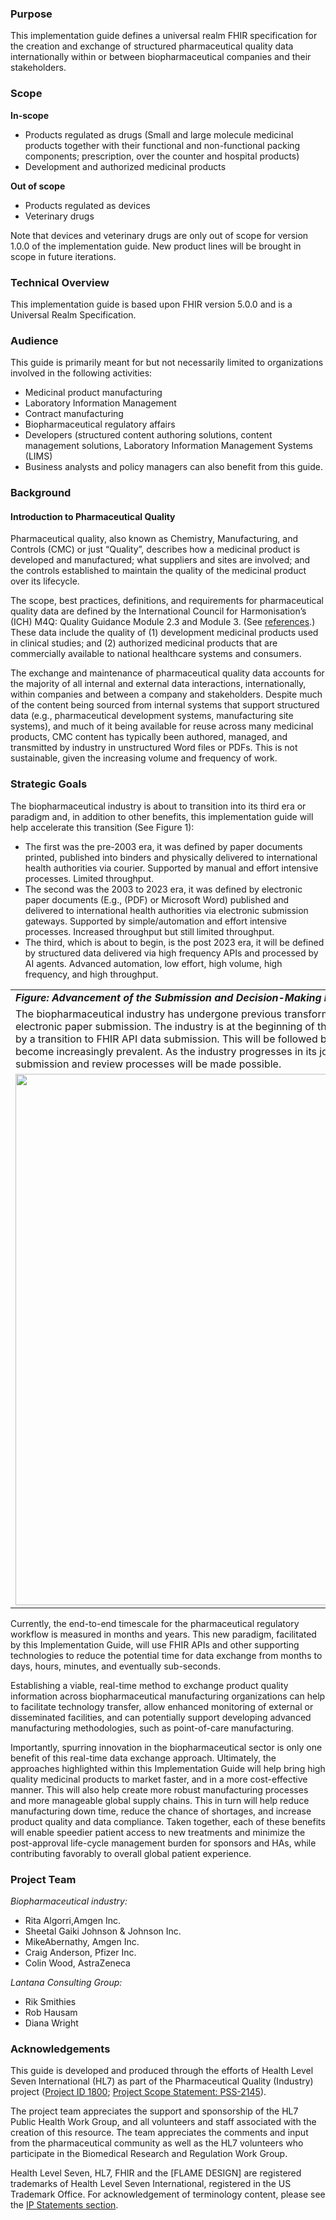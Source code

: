 ### Purpose
This implementation guide defines a universal realm FHIR specification for the creation and exchange of structured pharmaceutical quality data internationally within or between biopharmaceutical companies and their stakeholders.

### Scope
**In-scope**
- Products regulated as drugs (Small and large molecule medicinal products together with their functional and non-functional packing components; prescription, over the counter and hospital products)
- Development and authorized medicinal products

**Out of scope**
- Products regulated as devices
- Veterinary drugs

Note that devices and veterinary drugs are only out of scope for version 1.0.0 of the implementation guide. New product lines will be brought in scope in future iterations.

### Technical Overview
This implementation guide is based upon FHIR version 5.0.0 and is a Universal Realm Specification.

### Audience
This guide is primarily meant for but not necessarily limited to organizations involved in the following activities:
- Medicinal product manufacturing
- Laboratory Information Management
- Contract manufacturing
- Biopharmaceutical regulatory affairs
- Developers (structured content authoring solutions, content management solutions, Laboratory Information Management Systems (LIMS)
- Business analysts and policy managers can also benefit from this guide.

### Background
#### Introduction to Pharmaceutical Quality
Pharmaceutical quality, also known as Chemistry, Manufacturing, and Controls (CMC) or just “Quality”, describes how a medicinal product is developed and manufactured; what suppliers and sites are involved; and the controls established to maintain the quality of the medicinal product over its lifecycle.

The scope, best practices, definitions, and requirements for pharmaceutical quality data are defined by the International Council for Harmonisation’s (ICH) M4Q: Quality Guidance Module 2.3 and Module 3. (See [references](best_practices).) These data include the quality of (1) development medicinal products used in clinical studies; and (2) authorized medicinal products that are commercially available to national healthcare systems and consumers.

The exchange and maintenance of pharmaceutical quality data accounts for the majority of all internal and external data interactions, internationally, within companies and between a company and stakeholders. Despite much of the content being sourced from internal systems that support structured data (e.g., pharmaceutical development systems, manufacturing site systems), and much of it being available for reuse across many medicinal products, CMC content has typically been authored, managed, and transmitted by industry in unstructured Word files or PDFs. This is not sustainable, given the increasing volume and frequency of work. 

### Strategic Goals
The biopharmaceutical industry is about to transition into its third era or paradigm and, in addition to other benefits, this implementation guide will help accelerate this transition (See Figure 1):
- The first was the pre-2003 era, it was defined by paper documents printed, published into binders and physically delivered to international health authorities via courier. Supported by manual and effort intensive processes. Limited throughput.
- The second was the 2003 to 2023 era, it was defined by electronic paper documents (E.g., (PDF) or Microsoft Word) published and delivered to international health authorities via electronic submission gateways. Supported by simple/automation and effort intensive processes. Increased throughput but still limited throughput.
- The third, which is about to begin, is the post 2023 era, it will be defined by structured data delivered via high frequency APIs and processed by AI agents. Advanced automation, low effort, high volume, high frequency, and high throughput.

<html>
<body>
<table>
<tr><td><b><i>Figure: Advancement of the Submission and Decision-Making Ecosystems***
<tr><td>The biopharmaceutical industry has undergone previous transformation from paper-based submission to electronic paper submission. The industry is at the beginning of the next iteration of transformation, as signified by a transition to FHIR API data submission. This will be followed by further advancement as AI algorithms become increasingly prevalent. As the industry progresses in its journey towards digital maturity, faster submission and review processes will be made possible.</i></b></td></tr>
<tr><td><img src="pharm_industry_timeline.png" width="850"/></td></tr>
</table>
</body>
</html>

Currently, the end-to-end timescale for the pharmaceutical regulatory workflow is measured in months and years. This new paradigm, facilitated by this Implementation Guide, will use FHIR APIs and other supporting technologies to reduce the potential time for data exchange from months to days, hours, minutes, and eventually sub-seconds. 

Establishing a viable, real-time method to exchange product quality information across biopharmaceutical manufacturing organizations can help to facilitate technology transfer, allow enhanced monitoring of external or disseminated facilities, and can potentially support developing advanced manufacturing methodologies, such as point-of-care manufacturing. 

Importantly, spurring innovation in the biopharmaceutical sector is only one benefit of this real-time data exchange approach. Ultimately, the approaches highlighted within this Implementation Guide will help bring high quality medicinal products to market faster, and in a more cost-effective manner. This will also help create more robust manufacturing processes and more manageable global supply chains. This in turn will help reduce manufacturing down time, reduce the chance of shortages, and increase product quality and data compliance. Taken together, each of these benefits will enable speedier patient access to new treatments and minimize the post-approval life-cycle management burden for sponsors and HAs, while contributing favorably to overall global patient experience.

### Project Team
*Biopharmaceutical industry:*
- Rita Algorri,Amgen Inc.
- Sheetal Gaiki Johnson & Johnson Inc.
- MikeAbernathy, Amgen Inc.
- Craig Anderson, Pfizer Inc.
- Colin Wood, AstraZeneca 

*Lantana Consulting Group:*
- Rik Smithies
- Rob Hausam
- Diana Wright

### Acknowledgements
This guide is developed and produced through the efforts of Health Level Seven International (HL7) as part of the Pharmaceutical Quality (Industry) project ([Project ID 1800](https://www.hl7.org/special/Committees/projman/searchableProjectIndex.cfm?action=edit&ProjectNumber=1800); [Project Scope Statement: PSS-2145](https://jira.hl7.org/browse/PSS-2145)).

The project team appreciates the support and sponsorship of the HL7 Public Health Work Group, and all volunteers and staff associated with the creation of this resource. The team appreciates the comments and input from the pharmaceutical community as well as the HL7 volunteers who participate in the Biomedical Research and Regulation Work Group.

Health Level Seven, HL7, FHIR and the [FLAME DESIGN] are registered trademarks of Health Level Seven International, registered in the US Trademark Office. For acknowledgement of terminology content, please see the [IP Statements section](downloads.html).